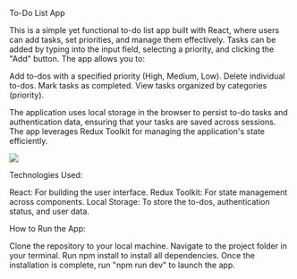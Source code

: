 To-Do List App


This is a simple yet functional to-do list app built with React, where users can add tasks, set priorities, and manage them effectively. Tasks can be added by typing into the input field, selecting a priority, and clicking the "Add" button. The app allows you to:


Add to-dos with a specified priority (High, Medium, Low).
Delete individual to-dos.
Mark tasks as completed.
View tasks organized by categories (priority).

The application uses local storage in the browser to persist to-do tasks and authentication data, ensuring that your tasks are saved across sessions. The app leverages Redux Toolkit for managing the application's state efficiently.

<img src="(https://github.com/ArpitaHalvi/advance-todo-list/issues/1#issue-2810105326)">

Technologies Used:

React: For building the user interface.
Redux Toolkit: For state management across components.
Local Storage: To store the to-dos, authentication status, and user data.

How to Run the App:

Clone the repository to your local machine.
Navigate to the project folder in your terminal.
Run npm install to install all dependencies.
Once the installation is complete, run "npm run dev" to launch the app.

